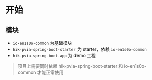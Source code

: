 # 开始



## 模块

- `io-en1s0o-common` 为基础模块
- `hik-pvia-spring-boot-starter` 为 starter，依赖 `io-en1s0o-common`
- `hik-pvia-spring-boot-app` 为 demo 工程



> 项目上需要同时依赖 hik-pvia-spring-boot-starter 和 io-en1s0o-common 才能正常使用

